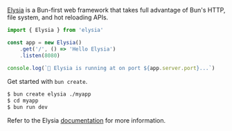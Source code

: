 [Elysia](https://elysiajs.com) is a Bun-first web framework that takes full advantage of Bun's HTTP, file system, and hot reloading APIs.

```ts#server.ts
import { Elysia } from 'elysia'

const app = new Elysia()
	.get('/', () => 'Hello Elysia')
	.listen(8080)
	 
console.log(`🦊 Elysia is running at on port ${app.server.port}...`)
```

Get started with `bun create`.

```bash
$ bun create elysia ./myapp
$ cd myapp
$ bun run dev
```

Refer to the Elysia [documentation](https://elysiajs.com/quick-start.html) for more information.